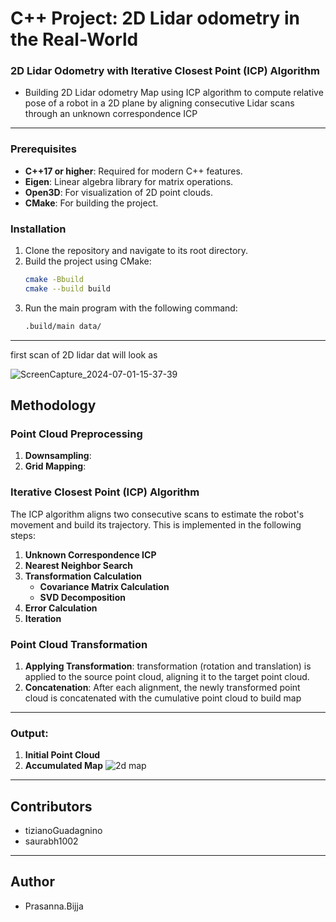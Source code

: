 # C++ Project: 2D Lidar odometry in the Real-World 

### 2D Lidar Odometry with Iterative Closest Point (ICP) Algorithm

- Building 2D Lidar odometry Map using ICP algorithm to compute relative pose of a robot in a 2D plane by aligning consecutive Lidar scans through an unknown correspondence ICP
---

### Prerequisites
- **C++17 or higher**: Required for modern C++ features.
- **Eigen**: Linear algebra library for matrix operations.
- **Open3D**: For visualization of 2D point clouds.
- **CMake**: For building the project.

### Installation
1. Clone the repository and navigate to its root directory.
2. Build the project using CMake:
   ```bash
   cmake -Bbuild
   cmake --build build
   ```
3. Run the main program with the following command:
   ```bash
   .build/main data/
   ```
---
first scan of 2D lidar dat will look as 

![ScreenCapture_2024-07-01-15-37-39](https://github.com/prasanna1511/2D-Lidar-Odometry/assets/53254596/4deb6fae-0451-40b2-b16b-c516c7d5a993)
## Methodology

### Point Cloud Preprocessing

1. **Downsampling**: 
2. **Grid Mapping**:

### Iterative Closest Point (ICP) Algorithm

The ICP algorithm aligns two consecutive scans to estimate the robot's movement and build its trajectory. This is implemented in the following steps:

1. **Unknown Correspondence ICP** 
2. **Nearest Neighbor Search** 
3. **Transformation Calculation**
   - **Covariance Matrix Calculation** 
   - **SVD Decomposition** 
4. **Error Calculation** 
5. **Iteration** 

### Point Cloud Transformation

1. **Applying Transformation**: transformation (rotation and translation) is applied to the source point cloud, aligning it to the target point cloud.
2. **Concatenation**: After each alignment, the newly transformed point cloud is concatenated with the cumulative point cloud to build map
---

###  Output:
1. **Initial Point Cloud**
2. **Accumulated Map**
   ![2d map](https://github.com/prasanna1511/2D-Lidar-Odometry/blob/main/FinalProject/Screenshot%20from%202024-10-31%2011-52-16.png)
---
## Contributors

- tizianoGuadagnino
- saurabh1002

---
## Author

- Prasanna.Bijja

